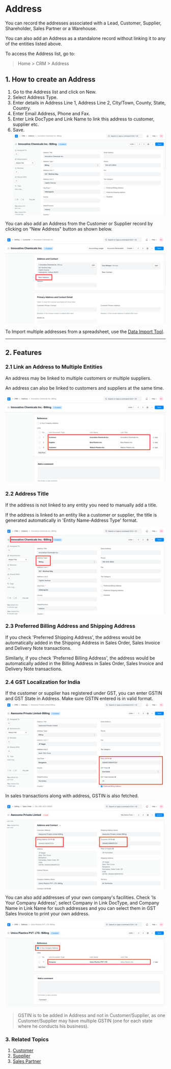
# Address



You can record the addresses associated with a Lead, Customer, Supplier, Shareholder, Sales Partner or a Warehouse.


You can also add an Address as a standalone record without linking it to any of the entities listed above.


To access the Address list, go to:



> 
> Home > CRM > Address
> 
> 
> 


## 1. How to create an Address


1. Go to the Address list and click on New.
2. Select Address Type.
3. Enter details in Address Line 1, Address Line 2, City/Town, County, State, Country.
4. Enter Email Address, Phone and Fax.
5. Enter Link DocType and Link Name to link this address to customer, supplier etc.
6. Save.
![Contact](/files/address.png)


You can also add an Address from the Customer or Supplier record by clicking on “New Address" button as shown below.


![Add Address From Customer](/files/add-address-from-customer.png)


To Import multiple addresses from a spreadsheet, use the [Data Import Tool](/docs/en/setting-up/data/data-import).




---


## 2. Features


### 2.1 Link an Address to Multiple Entities


An address may be linked to multiple customers or multiple suppliers.


An address can also be linked to customers and suppliers at the same time.


![Link One Address to Multiple Entities](/files/link-address-to-multiple-entities.png)


### 2.2 Address Title


If the address is not linked to any entity you need to manually add a title.


If the address is linked to an entity like a customer or supplier, the title is generated automatically in 'Entity Name-Address Type' format.


![Address Title](/files/address-title.png)


### 2.3 Preferred Billing Address and Shipping Address


If you check 'Preferred Shipping Address', the address would be automatically added in the Shipping Address in Sales Order, Sales Invoice and Delivery Note transactions.


Similarly, if you check 'Preferred Billing Address', the address would be automatically added in the Billing Address in Sales Order, Sales Invoice and Delivery Note transactions.


### 2.4 GST Localization for India


If the customer or supplier has registered under GST, you can enter GSTIN and GST State in Address. Make sure GSTIN entered is in valid format.
![GST Details in Address](/files/gst-details-in-address.png)


In sales transactions along with address, GSTIN is also fetched.


![GST Details in Sales Order](/files/gst-details-in-sales-order.png)


You can also add addresses of your own company's facilities. Check 'Is Your Company Address', select Company in Link DocType, and Company Name in Link Name for such addresses and you can select them in GST Sales Invoice to print your own address.


![Company Address](/files/company-address.png)



> 
> GSTIN is to be added in Address and not in Customer/Supplier, as one Customer/Supplier may have multiple GSTIN (one for each state where he conducts his business).
> 
> 
> 


### 3. Related Topics


1. [Customer](/docs/en/CRM/customer)
2. [Supplier](/docs/en/buying)
3. [Sales Partner](/docs/en/selling)




